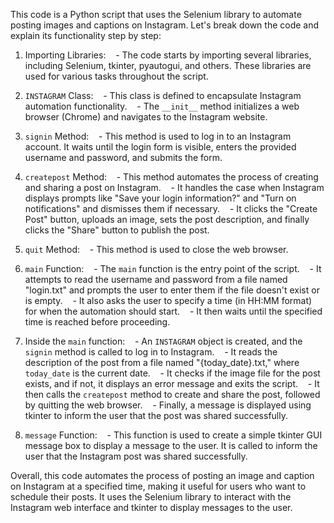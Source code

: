 This code is a Python script that uses the Selenium library to automate posting images and captions on Instagram. Let's break down the code and explain its functionality step by step:

1. Importing Libraries:
   - The code starts by importing several libraries, including Selenium, tkinter, pyautogui, and others. These libraries are used for various tasks throughout the script.

2. `INSTAGRAM` Class:
   - This class is defined to encapsulate Instagram automation functionality.
   - The `__init__` method initializes a web browser (Chrome) and navigates to the Instagram website.

3. `signin` Method:
   - This method is used to log in to an Instagram account. It waits until the login form is visible, enters the provided username and password, and submits the form.

4. `createpost` Method:
   - This method automates the process of creating and sharing a post on Instagram.
   - It handles the case when Instagram displays prompts like "Save your login information?" and "Turn on notifications" and dismisses them if necessary.
   - It clicks the "Create Post" button, uploads an image, sets the post description, and finally clicks the "Share" button to publish the post.

5. `quit` Method:
   - This method is used to close the web browser.

6. `main` Function:
   - The `main` function is the entry point of the script.
   - It attempts to read the username and password from a file named "login.txt" and prompts the user to enter them if the file doesn't exist or is empty.
   - It also asks the user to specify a time (in HH:MM format) for when the automation should start.
   - It then waits until the specified time is reached before proceeding.

7. Inside the `main` function:
   - An `INSTAGRAM` object is created, and the `signin` method is called to log in to Instagram.
   - It reads the description of the post from a file named "{today_date}.txt," where `today_date` is the current date.
   - It checks if the image file for the post exists, and if not, it displays an error message and exits the script.
   - It then calls the `createpost` method to create and share the post, followed by quitting the web browser.
   - Finally, a message is displayed using tkinter to inform the user that the post was shared successfully.

8. `message` Function:
   - This function is used to create a simple tkinter GUI message box to display a message to the user. It is called to inform the user that the Instagram post was shared successfully.

Overall, this code automates the process of posting an image and caption on Instagram at a specified time, making it useful for users who want to schedule their posts. It uses the Selenium library to interact with the Instagram web interface and tkinter to display messages to the user.
